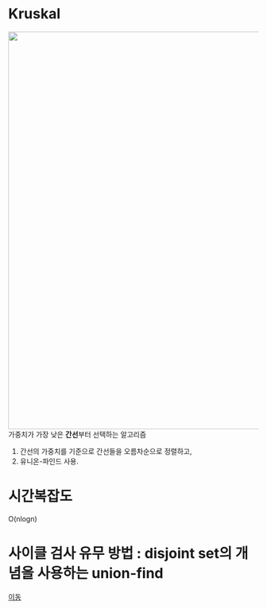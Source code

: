 # Kruskal
<img src="https://github.com/user-attachments/assets/52a0e196-f2df-4910-8a3e-559ad88b08f0" width="800"/> <br>
가중치가 가장 낮은 **간선**부터 선택하는 알고리즘 <br>
1. 간선의 가중치를 기준으로 간선들을 오름차순으로 정렬하고, <br>
2. 유니온-파인드 사용.
# 시간복잡도
O(nlogn)
# 사이클 검사 유무 방법 : disjoint set의 개념을 사용하는 union-find 
[이동](https://github.com/sungw00ng/Today_I_Learn/blob/main/%EC%9E%90%EB%A3%8C%EA%B5%AC%EC%A1%B0/union-find.md)
